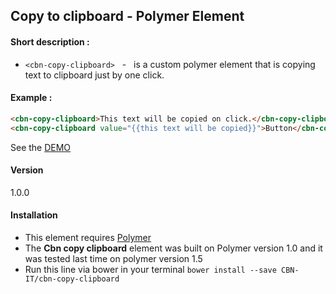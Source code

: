 ## Copy to clipboard - Polymer Element

#### Short description :
  - `<cbn-copy-clipboard>` &nbsp; - &nbsp; is a custom polymer element that is copying text to clipboard just by one click.

#### Example : 

```html
<cbn-copy-clipboard>This text will be copied on click.</cbn-copy-clipboard>
<cbn-copy-clipboard value="{{this text will be copied}}">Button</cbn-copy-clipboard>
```
See the [DEMO]()

#### Version
1.0.0

#### Installation

- This element requires [Polymer](https://www.polymer-project.org)
- The <b>Cbn copy clipboard</b> element was built on Polymer version 1.0 and it was tested last time on polymer version 1.5
- Run this line via bower in your terminal `bower install --save CBN-IT/cbn-copy-clipboard`

